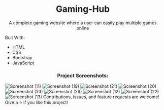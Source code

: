 <h1 align="center">Gaming-Hub</h1>
<p align="center">A complete gaming website where a user can easily play multiple games online </p>
<p>Buit With:</p>
<ul>
<li>HTML</li>
<li>CSS</li>
<li>Bootstrap</li>
<li>JavaScript</li>
</ul>

<h3 align="center">Project Screenshots:</h3>

![Screenshot (11)](https://github.com/Umaima1205/Gaming-Hub/assets/112200777/bfd4efd3-73a1-4439-aa91-c4d9a3d67dc5)
![Screenshot (19)](https://github.com/Umaima1205/Gaming-Hub/assets/112200777/70f8f09d-d3f6-4cbe-9387-bada6572148e)
![Screenshot (21)](https://github.com/Umaima1205/Gaming-Hub/assets/112200777/cb9b72d6-13c0-4e00-aadc-1accdb1c395a)
![Screenshot (20)](https://github.com/Umaima1205/Gaming-Hub/assets/112200777/d35c8868-7ebf-4703-94bd-2ffe8e14c76a)
![Screenshot (23)](https://github.com/Umaima1205/Gaming-Hub/assets/112200777/01cfe789-30ea-4ca6-ba8d-9775dcf906f6)
![Screenshot (26)](https://github.com/Umaima1205/Gaming-Hub/assets/112200777/651eb9c8-bfdf-4c7d-a5eb-57ac1ae5e87b)
![Screenshot (12)](https://github.com/Umaima1205/Gaming-Hub/assets/112200777/08fffe2c-b90f-4e8e-9017-1ada8675e9ac)
![Screenshot (22)](https://github.com/Umaima1205/Gaming-Hub/assets/112200777/370b902b-ee75-493c-bb43-eb7c207415eb)
![Screenshot (13)](https://github.com/Umaima1205/Gaming-Hub/assets/112200777/64f65aa0-841e-43e4-99a7-d5df9827c2c3)
Contributions, issues, and feature requests are welcome!
Give a ⭐️ if you like this project!
